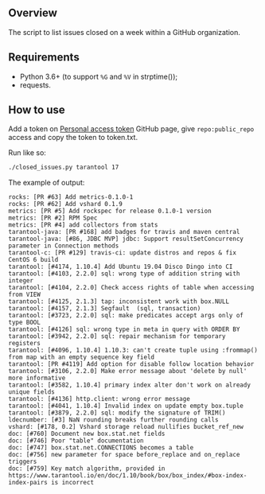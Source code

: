 ## Overview

The script to list issues closed on a week within a GitHub organization.

## Requirements

* Python 3.6+ (to support `%G` and `%V` in strptime());
* requests.

## How to use

Add a token on [Personal access token][gh_token] GitHub page, give
`repo:public_repo` access and copy the token to token.txt.

Run like so:

```sh
./closed_issues.py tarantool 17
```

The example of output:

```
rocks: [PR #63] Add metrics-0.1.0-1
rocks: [PR #62] Add vshard 0.1.9
metrics: [PR #5] Add rockspec for release 0.1.0-1 version
metrics: [PR #2] RPM Spec
metrics: [PR #4] add collectors from stats
tarantool-java: [PR #168] add badges for travis and maven central
tarantool-java: [#86, JDBC MVP] jdbc: Support resultSetConcurrency parameter in Connection methods
tarantool-c: [PR #129] travis-ci: update distros and repos & fix CentOS 6 build
tarantool: [#4174, 1.10.4] Add Ubuntu 19.04 Disco Dingo into CI
tarantool: [#4103, 2.2.0] sql: wrong type of addition string with integer
tarantool: [#4104, 2.2.0] Check access rights of table when accessing from VIEW
tarantool: [#4125, 2.1.3] tap: inconsistent work with box.NULL
tarantool: [#4157, 2.1.3] Segfault  (sql, transaction)
tarantool: [#3723, 2.2.0] sql: make predicates accept args only of type BOOL
tarantool: [#4126] sql: wrong type in meta in query with ORDER BY
tarantool: [#3942, 2.2.0] sql: repair mechanism for temporary registers
tarantool: [#4096, 1.10.4] 1.10.3: can't create tuple using :frommap() from map with an empty sequence key field
tarantool: [PR #4119] Add option for disable follow location behavior
tarantool: [#3106, 2.2.0] Make error message about 'delete by null' more informative
tarantool: [#3582, 1.10.4] primary index alter don't work on already unique fields
tarantool: [#4136] http.client: wrong error message
tarantool: [#4041, 1.10.4] Invalid index on update empty box.tuple
tarantool: [#3879, 2.2.0] sql: modify the signature of TRIM()
ldecnumber: [#3] NaN rounding breaks further rounding calls
vshard: [#178, 0.2] Vshard storage reload nullifies bucket_ref_new
doc: [#760] Document new box.stat.net fields
doc: [#746] Poor "table" documentation
doc: [#747] box.stat.net.CONNECTIONS becomes a table
doc: [#756] new parameter for space before_replace and on_replace triggers
doc: [#759] Key match algorithm, provided in https://www.tarantool.io/en/doc/1.10/book/box/box_index/#box-index-index-pairs is incorrect
```

[gh_token]: https://github.com/settings/tokens
